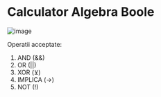 # Calculator Algebra Boole

![image](https://github.com/user-attachments/assets/0611e945-94b3-4355-bfc5-9066c07c7fc9)

Operatii acceptate:
1. AND (&&)
2. OR (||)
3. XOR (⊻)
4. IMPLICA (→)
5. NOT (!)
